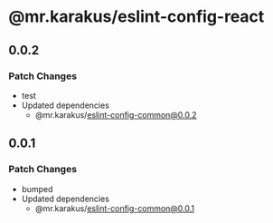 # @mr.karakus/eslint-config-react

## 0.0.2

### Patch Changes

- test
- Updated dependencies
  - @mr.karakus/eslint-config-common@0.0.2

## 0.0.1

### Patch Changes

- bumped
- Updated dependencies
  - @mr.karakus/eslint-config-common@0.0.1
